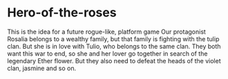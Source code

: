 # Hero-of-the-roses
This is the idea for a future rogue-like, platform game
 Our protagonist Rosalia belongs to a wealthy family, but that family is fighting with the tulip clan. But she is in love with Tulio, who belongs to the same clan. They both want this war to end, so she and her lover go together in search of the legendary Ether flower. But they also need to defeat the heads of the violet clan, jasmine and so on.
